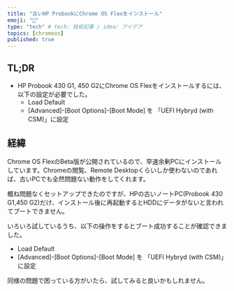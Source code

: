 ```yaml
---
title: "古いHP ProbookにChrome OS Flexをインストール"
emoji: "💭"
type: "tech" # tech: 技術記事 / idea: アイデア
topics: [chromeos]
published: true
---
```


## TL;DR

* HP Probook 430 G1, 450 G2にChrome OS Flexをインストールするには、以下の設定が必要でした。
  * Load Default
  * [Advanced]-[Boot Options]-[Boot Mode] を 「UEFI Hybryd (with CSM)」に設定

## 経緯

Chrome OS FlexのBeta版が公開されているので、早速余剰PCにインストールしています。Chromeの閲覧、Remote Desktopくらいしか使わないのであれば、古いPCでも全然問題ない動作をしてくれます。

概ね問題なくセットアップできたのですが、HPの古いノートPC(Probook 430 G1,450 G2)だけ、インストール後に再起動するとHDDにデータがないと言われてブートできません。

いろいろ試しているうち、以下の操作をするとブート成功することが確認できました。

* Load Default
* [Advanced]-[Boot Options]-[Boot Mode] を 「UEFI Hybryd (with CSM)」に設定

同様の問題で困っている方がいたら、試してみると良いかもしれません。